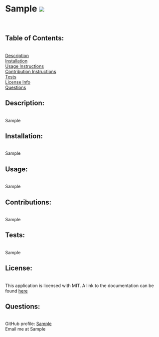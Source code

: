 <h1>Sample <img src="https://img.shields.io/badge/License-MIT-yellow"></h1><br>
      <h2>Table of Contents:</h2><br>
      <a href="#description">Description</a><br>
      <a href="#installation">Installation</a><br>
      <a href="#usage">Usage Instructions</a><br>
      <a href="#contribute">Contribution Instructions</a><br>
      <a href="#tests">Tests</a><br>
      <a href="#license">License Info</a><br>
      <a href="#questions">Questions</a><br>
      <h2 id="description">Description:</h2><br>
      Sample<br>
      <h2 id="installation">Installation:</h2><br>
      Sample<br>
      <h2 id="usage">Usage:</h2><br>
      Sample<br>
      <h2 id="contribute">Contributions:</h2><br>
      Sample<br>
      <h2 id="tests">Tests:</h2><br>
      Sample<br>
      <h2 id="license">License:</h2><br>
      This application is licensed with MIT. A link to the documentation can be found <a href="https://opensource.org/licenses/MIT">here</a><br>
      <h2 id="questions">Questions:</h2><br>
      GitHub profile: <a href="https://github.com/Sample">Sample</a><br>
      Email me at Sample<br>
      